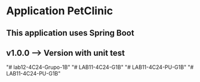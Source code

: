 # Application PetClinic

## This application uses Spring Boot 

## v1.0.0 --> Version with unit test
"# lab12-4C24-Grupo-1B" 
"# LAB11-4C24-G1B" 
"# LAB11-4C24-PU-G1B" 
"# LAB11-4C24-PU-G1B" 
